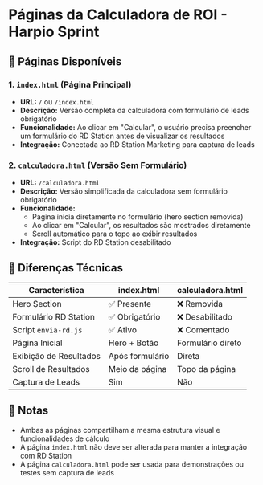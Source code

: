 # Páginas da Calculadora de ROI - Harpio Sprint

## 📄 Páginas Disponíveis

### 1. `index.html` (Página Principal)
- **URL:** `/` ou `/index.html`
- **Descrição:** Versão completa da calculadora com formulário de leads obrigatório
- **Funcionalidade:** Ao clicar em "Calcular", o usuário precisa preencher um formulário do RD Station antes de visualizar os resultados
- **Integração:** Conectada ao RD Station Marketing para captura de leads

### 2. `calculadora.html` (Versão Sem Formulário)
- **URL:** `/calculadora.html`
- **Descrição:** Versão simplificada da calculadora sem formulário obrigatório
- **Funcionalidade:** 
  - Página inicia diretamente no formulário (hero section removida)
  - Ao clicar em "Calcular", os resultados são mostrados diretamente
  - Scroll automático para o topo ao exibir resultados
- **Integração:** Script do RD Station desabilitado

## 🔧 Diferenças Técnicas

| Característica | index.html | calculadora.html |
|---------------|------------|------------------|
| Hero Section | ✅ Presente | ❌ Removida |
| Formulário RD Station | ✅ Obrigatório | ❌ Desabilitado |
| Script `envia-rd.js` | ✅ Ativo | ❌ Comentado |
| Página Inicial | Hero + Botão | Formulário direto |
| Exibição de Resultados | Após formulário | Direta |
| Scroll de Resultados | Meio da página | Topo da página |
| Captura de Leads | Sim | Não |

## 📝 Notas

- Ambas as páginas compartilham a mesma estrutura visual e funcionalidades de cálculo
- A página `index.html` não deve ser alterada para manter a integração com RD Station
- A página `calculadora.html` pode ser usada para demonstrações ou testes sem captura de leads
